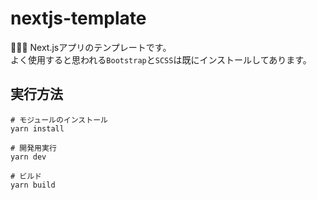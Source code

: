 # nextjs-template

🌰🌰🌰 Next.jsアプリのテンプレートです。  
よく使用すると思われる`Bootstrap`と`SCSS`は既にインストールしてあります。  

## 実行方法

```shell
# モジュールのインストール
yarn install

# 開発用実行
yarn dev

# ビルド
yarn build
```
